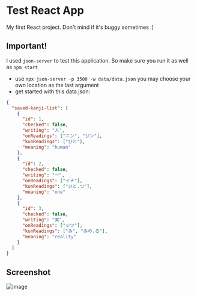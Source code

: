 # Test React App
My first React project. Don't mind if it's buggy sometimes :)

## Important!
I used `json-server` to test this application. So make sure you run it as well as `npm start`
* use `npx json-server -p 3500 -w data/data.json` you may choose your own location as the last argument
* get started with this data.json:
```json
{
  "saved-kanji-list": [
    {
      "id": 1,
      "checked": false,
      "writing": "人",
      "onReadings": ["ニン", "ジン"],
      "kunReadings": ["ひと"],
      "meaning": "human"
    },
    {
      "id": 2,
      "checked": false,
      "writing": "一",
      "onReadings": ["イチ"],
      "kunReadings": ["ひと.つ"],
      "meaning": "one"
    },
    {
      "id": 3,
      "checked": false,
      "writing": "実",
      "onReadings": ["ジツ"],
      "kunReadings": ["み", "みの.る"],
      "meaning": "reality"
    }
  ]
}
```

## Screenshot
![image](https://user-images.githubusercontent.com/55813967/218232156-65327719-a4da-4882-a5b8-f59b8a8c565a.png)

